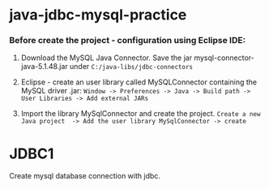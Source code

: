 # java-jdbc-mysql-practice


### Before create the project - configuration using Eclipse IDE:
1. Download the MySQL Java Connector. Save the jar mysql-connector-java-5.1.48.jar under `C:/java-libs/jdbc-connectors`

2. Eclipse - create an user library called MySQLConnector containing the MySQL driver .jar: 
`Window -> Preferences -> Java -> Build path -> User Libraries -> Add external JARs` 

3. Import the library MySqlConnector and create the project.
`Create a new Java project  -> Add the user library MySqlConnector -> create`

# JDBC1

Create mysql database connection with jdbc.

